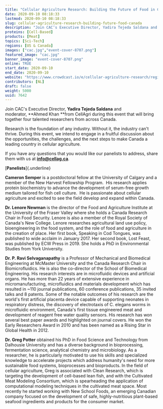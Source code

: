 ```yaml
---
title: "Cellular Agriculture Research: Building the Future of Food in Canada"
date: 2020-09-10 08:18:33
lastmod: 2020-09-10 08:18:33
slug: cellular-agriculture-research-building-future-food-canada
description: "Join CAC’s Executive Director, Yadira Tejeda Saldana and moderator, Ahmed Khan from CellAgri during this event that will bring together four talented researchers from across Canada. Research is the foundation of any industry. Without it, the industry can’t thrive. During this event, we intend to engage in a fruitful discussion about the opportunities, the challenges, and the next steps to make Canada a leading country in cellular agriculture."
proteins: [Cell-Based]
products: [Meat]
topics: [Sci-Tech]
regions: [US & Canada]
images: ["cac.jpg","event-cover-8707.png"]
featured_image: "cac.jpg"
banner_image: "event-cover-8707.png"
online: TRUE
start_date: 2020-09-10
end_date: 2020-09-10
website: "https://www.crowdcast.io/e/cellular-agriculture-research/register"
contributors: [NL]
draft: false
weight: 5000
uuid: 7642
---
```

Join CAC's Executive Director, **Yadira Tejeda Saldana** and
moderator, **Ahmed Khan **from CellAgri during this event that will
bring together four talented researchers from across Canada. 

Research is the foundation of any industry. Without it, the industry
can't thrive. During this event, we intend to engage in a fruitful
discussion about the opportunities, the challenges, and the next steps
to make Canada a leading country in cellular agriculture.

If you have any questions that you would like our panelists to address,
share them with us at **info@cellag.ca**.

[**Panelists**]{.underline}

**Cameron Semper** is a postdoctoral fellow at the University of Calgary
and a member of the New Harvest Fellowship Program.  His research
applies protein biochemistry to advance the development of serum-free
growth medium tailored for fish cell culture.  He is passionate about
cellular agriculture and excited to see the field develop and expand
within Canada. 

**Dr. Lenore Newman** is the director of the Food and Agriculture
Institute at the University of the Fraser Valley where she holds a
Canada Research Chair in Food Security. Lenore is also a member of the
Royal Society of Canada\'s New College. Lenore researches agricultural
land use policy, bioengineering in the food system, and the role of food
and agriculture in the creation of place. Her first book, Speaking in
Cod Tongues, was published to wide acclaim in January 2017. Her second
book, Lost Feast, was published by ECW Press in 2019. She holds a PhD in
Environmental Studies from York University.

**Dr. P. Ravi Selvaganapathy** is a Professor of Mechanical and
Biomedical Engineering at McMaster University and the Canada Research
Chair in Biomicrofluidics. He is also the co-director of the School of
Biomedical Engineering. His research interests are in microfluidic
devices and artificial organs. He has more than 22 years of extensive
experience in micromanufacturing, microfluidics and materials
development which has resulted in \~110 journal publications, 60
conference publications, 35 invited talks and 8 patents. Some of the
notable outcomes of his research are the world's first artificial
placenta device capable of supporting neonates in respiratory distress,
the discovery of electrotaxis of C. elegans worms in microfluidic
environment, Canada's first tissue engineered meat and development of
reagent free water quality sensors. His research has won several best
paper awards and highlighted on journal covers. He won the Early
Researchers Award in 2010 and has been named as a Rising Star in Global
Health in 2012. 

**Dr. Greg Potter** obtained his PhD in Food Science and Technology from
Dalhousie University and has a diverse background in bioprocessing,
fermentation science, analytical chemistry and microbiology. As a
researcher, he is particularly motivated to use his skills and
specialized knowledge to accelerate projects which address humanity's
need for more sustainable food systems, bioprocesses and bioproducts. In
the field of cellular agriculture, Greg is associated with Clean
Research, which is targeting the development of cell-based lean fish,
and with the Cultivated Meat Modeling Consortium, which is spearheading
the application of computational modeling techniques in the cultivated
meat space. Most recently he started working with New School Foods, an
emerging Canadian company focused on the development of safe,
highly-nutritious plant-based seafood ingredients and products for the
consumer market.
